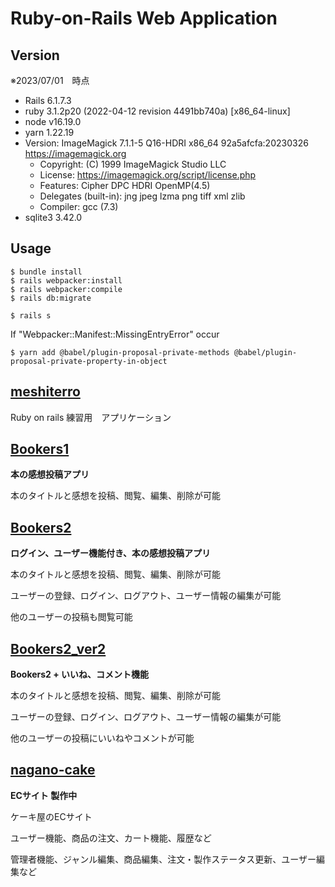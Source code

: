 # Ruby-on-Rails Web Application

## Version
※2023/07/01　時点
- Rails 6.1.7.3
- ruby 3.1.2p20 (2022-04-12 revision 4491bb740a) [x86_64-linux]
- node v16.19.0
- yarn 1.22.19
- Version: ImageMagick 7.1.1-5 Q16-HDRI x86_64 92a5afcfa:20230326 https://imagemagick.org
  - Copyright: (C) 1999 ImageMagick Studio LLC
  - License: https://imagemagick.org/script/license.php
  - Features: Cipher DPC HDRI OpenMP(4.5) 
  - Delegates (built-in): jng jpeg lzma png tiff xml zlib
  - Compiler: gcc (7.3)
- sqlite3 3.42.0

## Usage
```
$ bundle install
$ rails webpacker:install
$ rails webpacker:compile
$ rails db:migrate
```
```
$ rails s
```
If "Webpacker::Manifest::MissingEntryError" occur
```
$ yarn add @babel/plugin-proposal-private-methods @babel/plugin-proposal-private-property-in-object
```





## [meshiterro](https://github.com/ryhara/meshiterro)
Ruby on rails 練習用　アプリケーション

## [Bookers1](https://github.com/ryhara/Bookers1)
**本の感想投稿アプリ**

本のタイトルと感想を投稿、閲覧、編集、削除が可能

## [Bookers2](https://github.com/ryhara/Bookers2)
**ログイン、ユーザー機能付き、本の感想投稿アプリ**

本のタイトルと感想を投稿、閲覧、編集、削除が可能

ユーザーの登録、ログイン、ログアウト、ユーザー情報の編集が可能

他のユーザーの投稿も閲覧可能

## [Bookers2_ver2](https://github.com/ryhara/Bookers2_ver2)
**Bookers2 + いいね、コメント機能**

本のタイトルと感想を投稿、閲覧、編集、削除が可能

ユーザーの登録、ログイン、ログアウト、ユーザー情報の編集が可能

他のユーザーの投稿にいいねやコメントが可能

## [nagano-cake](https://github.com/ryhara/)
**ECサイト 製作中**

ケーキ屋のECサイト

ユーザー機能、商品の注文、カート機能、履歴など

管理者機能、ジャンル編集、商品編集、注文・製作ステータス更新、ユーザー編集など
